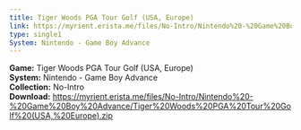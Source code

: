 ```yaml
---
title: Tiger Woods PGA Tour Golf (USA, Europe)
link: https://myrient.erista.me/files/No-Intro/Nintendo%20-%20Game%20Boy%20Advance/Tiger%20Woods%20PGA%20Tour%20Golf%20(USA,%20Europe).zip
type: single1
System: Nintendo - Game Boy Advance
---
```

<b>Game:</b> Tiger Woods PGA Tour Golf (USA, Europe)<br>
<b>System:</b> Nintendo - Game Boy Advance<br>
<b>Collection:</b> No-Intro<br>
<b>Download:</b> https://myrient.erista.me/files/No-Intro/Nintendo%20-%20Game%20Boy%20Advance/Tiger%20Woods%20PGA%20Tour%20Golf%20(USA,%20Europe).zip